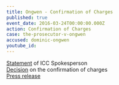 ```yaml
---
title: Ongwen - Confirmation of Charges
published: true
event_date: 2016-03-24T00:00:00.000Z
action: Confirmation of Charges
case: the-prosecutor-v-ongwen
accused: dominic-ongwen
youtube_id:
---
```



[Statement](https://youtu.be/1KKjzj_Q2w0) of ICC Spokesperson
<br>[Decision](https://www.icc-cpi.int/Pages/record.aspx?docNo=ICC-02/04-01/15-422-red) on the confirmation of charges
<br>[Press release](https://www.icc-cpi.int/en_menus/icc/press%20and%20media/press%20releases/Pages/pr1204.aspx)